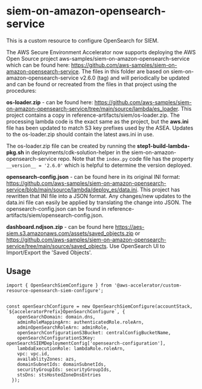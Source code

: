 # siem-on-amazon-opensearch-service

This is a custom resource to configure OpenSearch for SIEM.


The AWS Secure Environment Accelerator now supports deploying the AWS Open Source project aws-samples/siem-on-amazon-opensearch-service which can be found here: https://github.com/aws-samples/siem-on-amazon-opensearch-service. The files in this folder are based on siem-on-amazon-opensearch-service
v2.6.0 (tag) and will periodically be updated and can be found or recreated from the files in that project using the procedures:

**os-loader.zip** - can be found here: https://github.com/aws-samples/siem-on-amazon-opensearch-service/tree/main/source/lambda/es_loader. This project contains a copy in reference-artifacts/siem/os-loader.zip. The processing lambda code is the exact same as the project, but the **aws.ini** file has been updated to match S3 key prefixes used by the ASEA. Updates to the os-loader.zip should contain the latest aws.ini in use.

The os-loader.zip file can be created by running the **step1-build-lambda-pkg.sh** in deployments/cdk-solution-helper in the siem-on-amazon-opensearch-service repo. Note that the ``index.py`` code file has the property ``__version__ = '2.6.0'`` which is helpful to determine the version deployed.

**opensearch-config.json** - can be found here in its original INI format: https://github.com/aws-samples/siem-on-amazon-opensearch-service/blob/main/source/lambda/deploy_es/data.ini. This project has rewritten that INI file into a JSON format. Any changes/new updates to the data.ini file can easily be applied by translating the change into JSON. The opensearch-config.json can be found in reference-artifacts/siem/opensearch-config.json.

**dashboard.ndjson.zip** - can be found here https://aes-siem.s3.amazonaws.com/assets/saved_objects.zip or https://github.com/aws-samples/siem-on-amazon-opensearch-service/tree/main/source/saved_objects. Use OpenSearch UI to Import/Export the 'Saved Objects'.


## Usage

```
import { OpenSearchSiemConfigure } from '@aws-accelerator/custom-resource-opensearch-siem-configure';


const openSearchConfigure = new OpenSearchSiemConfigure(accountStack, `${acceleratorPrefix}OpenSearchConfigure`, {
    openSearchDomain: domain.dns,
    adminRoleMappingArn: authenticatedRole.roleArn,
    adminOpenSearchRoleArn: adminRole,
    openSearchConfigurationS3Bucket: centralConfigBucketName,
    openSearchConfigurationS3Key: openSearchSIEMDeploymentConfig['opensearch-configuration'],
    lambdaExecutionRole: lambdaRole.roleArn,
    vpc: vpc.id,
    availablityZones: azs,
    domainSubnetIds: domainSubnetIds,
    securityGroupIds: securityGroupIds,
    stsDns: stsHostedZoneDnsEntries
  });

```
